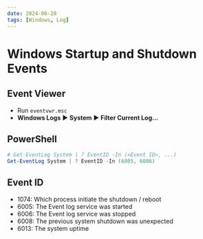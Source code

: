 ```yaml
---
date: 2024-06-28
tags: [Windows, Log]
---
```


# Windows Startup and Shutdown Events

<!--truncate-->

## Event Viewer

- Run `eventvwr.msc`
- **Windows Logs** ▶ **System** ▶ **Filter Current Log...**

## PowerShell

```powershell
# Get-EventLog System | ? EventID -In (<Event ID>, ...)
Get-EventLog System | ? EventID -In (6005, 6006)
```

## Event ID

- 1074: Which process initiate the shutdown / reboot
- 6005: The Event log service was started
- 6006: The Event log service was stopped
- 6008: The previous system shutdown was unexpected
- 6013: The system uptime
